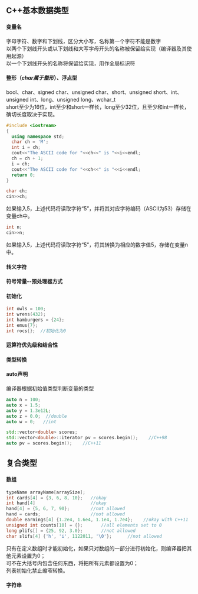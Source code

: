 ## C++基本数据类型
#### 变量名
字母字符、数字和下划线，区分大小写，名称第一个字符不能是数字  
以两个下划线开头或以下划线和大写字母开头的名称被保留给实现（编译器及其使用起源）  
以一个下划线开头的名称将保留给实现，用作全局标识符  
#### 整形（*char属于整形*）、浮点型
bool、char、signed char、unsigned char、short、unsigned short、int、unsigned int、long、unsigned long、wchar_t  
short至少为16位，int至少和short一样长，long至少32位，且至少和int一样长，确切长度取决于实现。  
```cpp
#include <iostream>
{
  using namespace std;
  char ch = 'M';
  int i = ch;
  cout<<"The ASCII code for "<<ch<<" is "<<i<<endl;
  ch = ch + 1;
  i = ch;
  cout<<"The ASCII code for "<<ch<<" is "<<i<<endl;
  return 0;
}
```
```cpp
char ch;
cin>>ch;
```
如果输入5，上述代码将读取字符“5”，并将其对应字符编码（ASCII为53）存储在变量ch中。  
```cpp
int n;
cin>>n;
```
如果输入5，上述代码将读取字符“5”，将其转换为相应的数字值5，存储在变量n中。  
#### 转义字符
#### 符号常量--预处理器方式
#### 初始化
```cpp
int owls = 100;
int wrens(432);
int hamburgers = {24};
int emus{7};
int rocs{};  //初始化为0
```
#### 运算符优先级和结合性
#### 类型转换
#### auto声明
编译器根据初始值类型判断变量的类型
```cpp
auto n = 100;
auto x = 1.5;
auto y = 1.3e12L;
auto z = 0.0;  //double
auto w = 0;   //int

std::vector<double> scores;
std::vector<double>::iterator pv = scores.begin();    //C++98
auto pv = scores.begin();    //C++11
```
## 复合类型
#### 数组
```cpp
typeName arrayName[arraySize];
int cards[4] = {3, 6, 8, 10};   //okay
int hand[4]                     //okay
hand[4] = {5, 6, 7, 90};        //not allowed
hand = cards;                   //not allowed
double earnings[4] {1.2e4, 1.6e4, 1.1e4, 1.7e4};    //okay with C++11
unsigned int counts[10] = {};       //all elements set to 0
long plifs[] = {25, 92, 3.0};       //not allowed
char slifs[4] {'h', 'i', 1122011, '\0'};      //not allowed
```
只有在定义数组时才能初始化，如果只对数组的一部分进行初始化，则编译器把其他元素设置为0；  
可不在大括号内包含任何东西，将把所有元素都设置为0；  
列表初始化禁止缩窄转换。  
#### 字符串
```
